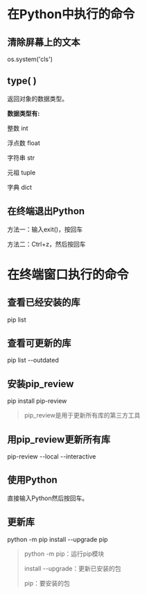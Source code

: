 # 在Python中执行的命令

## 清除屏幕上的文本

os.system('cls')

## type( )

返回对象的数据类型。

<b>数据类型有:</b>

整数 int

浮点数 float

字符串 str

元祖 tuple

字典 dict

## 在终端退出Python

方法一：输入exit()，按回车

方法二：Ctrl+z，然后按回车










# 在终端窗口执行的命令

## 查看已经安装的库 

pip list

## 查看可更新的库

pip list --outdated

## 安装pip_review

pip install pip-review

>pip_review是用于更新所有库的第三方工具

## 用pip_review更新所有库

pip-review --local --interactive

## 使用Python

直接输入Python然后按回车。

## 更新库

python -m pip install --upgrade pip

>python -m pip：运行pip模块
>
>install --upgrade：更新已安装的包
>
>pip：要安装的包


